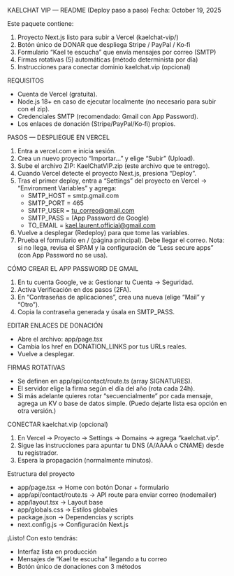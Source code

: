 
KAELCHAT VIP — README (Deploy paso a paso)
Fecha: October 19, 2025

Este paquete contiene:
1) Proyecto Next.js listo para subir a Vercel (kaelchat-vip/)
2) Botón único de DONAR que despliega Stripe / PayPal / Ko‑fi
3) Formulario “Kael te escucha” que envía mensajes por correo (SMTP)
4) Firmas rotativas (5) automáticas (método determinista por día)
5) Instrucciones para conectar dominio kaelchat.vip (opcional)

REQUISITOS
- Cuenta de Vercel (gratuita).
- Node.js 18+ en caso de ejecutar localmente (no necesario para subir con el zip).
- Credenciales SMTP (recomendado: Gmail con App Password).
- Los enlaces de donación (Stripe/PayPal/Ko‑fi) propios.

PASOS — DESPLIEGUE EN VERCEL
1) Entra a vercel.com e inicia sesión.
2) Crea un nuevo proyecto “Importar...” y elige “Subir” (Upload).
3) Sube el archivo ZIP: KaelChatVIP.zip (este archivo que te entrego).
4) Cuando Vercel detecte el proyecto Next.js, presiona “Deploy”.
5) Tras el primer deploy, entra a “Settings” del proyecto en Vercel → “Environment Variables” y agrega:
   - SMTP_HOST = smtp.gmail.com
   - SMTP_PORT = 465
   - SMTP_USER = tu_correo@gmail.com
   - SMTP_PASS = (App Password de Google)
   - TO_EMAIL  = kael.laurent.official@gmail.com
6) Vuelve a desplegar (Redeploy) para que tome las variables.
7) Prueba el formulario en / (página principal). Debe llegar el correo.
   Nota: si no llega, revisa el SPAM y la configuración de “Less secure apps” (con App Password no se usa).

CÓMO CREAR EL APP PASSWORD DE GMAIL
1) En tu cuenta Google, ve a: Gestionar tu Cuenta → Seguridad.
2) Activa Verificación en dos pasos (2FA).
3) En “Contraseñas de aplicaciones”, crea una nueva (elige “Mail” y “Otro”).
4) Copia la contraseña generada y úsala en SMTP_PASS.

EDITAR ENLACES DE DONACIÓN
- Abre el archivo: app/page.tsx
- Cambia los href en DONATION_LINKS por tus URLs reales.
- Vuelve a desplegar.

FIRMAS ROTATIVAS
- Se definen en app/api/contact/route.ts (array SIGNATURES).
- El servidor elige la firma según el día del año (rota cada 24h).
- Si más adelante quieres rotar “secuencialmente” por cada mensaje, agrega un KV o base de datos simple. (Puedo dejarte lista esa opción en otra versión.)

CONECTAR kaelchat.vip (opcional)
1) En Vercel → Proyecto → Settings → Domains → agrega “kaelchat.vip”.
2) Sigue las instrucciones para apuntar tu DNS (A/AAAA o CNAME) desde tu registrador.
3) Espera la propagación (normalmente minutos).

Estructura del proyecto
- app/page.tsx             → Home con botón Donar + formulario
- app/api/contact/route.ts → API route para enviar correo (nodemailer)
- app/layout.tsx           → Layout base
- app/globals.css          → Estilos globales
- package.json             → Dependencias y scripts
- next.config.js           → Configuración Next.js

¡Listo! Con esto tendrás:
- Interfaz lista en producción
- Mensajes de “Kael te escucha” llegando a tu correo
- Botón único de donaciones con 3 métodos
